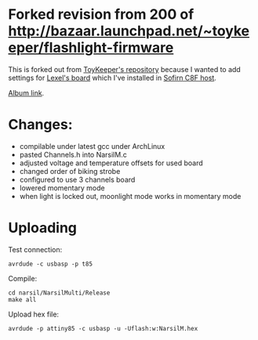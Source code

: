 # Forked revision from 200 of http://bazaar.launchpad.net/~toykeeper/flashlight-firmware

This is forked out from [ToyKeeper's repository](http://bazaar.launchpad.net/~toykeeper/flashlight-firmware/trunk/files/200/Tom_E/narsil) because I wanted to add settings for [Lexel's board](http://budgetlightforum.com/node/54838) which I've installed in [Sofirn C8F host](https://www.aliexpress.com/item/Sofirn-New-C8F-triple-reflector-host-16-5-17mm-for-driver-nice-design-side-switch-with/32847095613.html).

[Album link](https://imgur.com/a/Fibgy).

# Changes:

- compilable under latest gcc under ArchLinux
- pasted Channels.h into NarsilM.c
- adjusted voltage and temperature offsets for used board
- changed order of biking strobe
- configured to use 3 channels board
- lowered momentary mode
- when light is locked out, moonlight mode works in momentary mode

# Uploading

Test connection:

    avrdude -c usbasp -p t85

Compile:

    cd narsil/NarsilMulti/Release
    make all

Upload hex file:

    avrdude -p attiny85 -c usbasp -u -Uflash:w:NarsilM.hex
